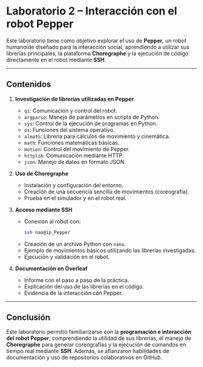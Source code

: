 # Laboratorio 2 – Interacción con el robot Pepper  

Este laboratorio tiene como objetivo explorar el uso de **Pepper**, un robot humanoide diseñado para la interacción social, aprendiendo a utilizar sus librerías principales, la plataforma **Choregraphe** y la ejecución de código directamente en el robot mediante **SSH**.  

---

## Contenidos  

1. **Investigación de librerías utilizadas en Pepper**  
   - `qi`: Comunicación y control del robot.  
   - `argparse`: Manejo de parámetros en scripts de Python.  
   - `sys`: Control de la ejecución de programas en Python.  
   - `os`: Funciones del sistema operativo.  
   - `almath`: Librería para cálculos de movimiento y cinemática.  
   - `math`: Funciones matemáticas básicas.  
   - `motion`: Control del movimiento de Pepper.  
   - `httplib`: Comunicación mediante HTTP.  
   - `json`: Manejo de datos en formato JSON.  

2. **Uso de Choregraphe**  
   - Instalación y configuración del entorno.  
   - Creación de una secuencia sencilla de movimientos (coreografía).  
   - Prueba en el simulador y en el robot real.  

3. **Acceso mediante SSH**  
   - Conexión al robot con:  
     ```bash
     ssh nao@ip_Pepper
     ```  
   - Creación de un archivo Python con `nano`.  
   - Ejemplo de movimientos básicos utilizando las librerías investigadas.  
   - Ejecución y validación en el robot.  

4. **Documentación en Overleaf**  
   - Informe con el paso a paso de la práctica.  
   - Explicación del uso de las librerías en el código.  
   - Evidencia de la interacción con Pepper.  

---


## Conclusión  

Este laboratorio permitió familiarizarse con la **programación e interacción del robot Pepper**, comprendiendo la utilidad de sus librerías, el manejo de **Choregraphe** para generar coreografías y la ejecución de comandos en tiempo real mediante **SSH**. Además, se afianzaron habilidades de documentación y uso de repositorios colaborativos en GitHub.  
